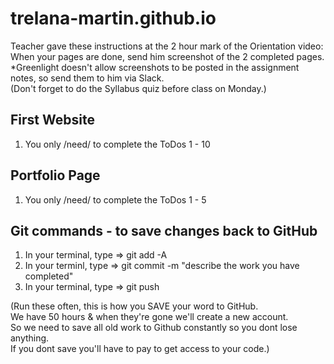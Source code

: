 # trelana-martin.github.io
Teacher gave these instructions at the 2 hour mark of the Orientation video: <br>
When your pages are done, send him screenshot of the 2 completed pages. <br>
*Greenlight doesn't allow screenshots to be posted in the assignment notes, so send them to him via Slack. <br>
(Don't forget to do the Syllabus quiz before class on Monday.)

## First Website
1) You only /need/ to complete the ToDos 1 - 10

## Portfolio Page
1) You only /need/ to complete the ToDos 1 - 5


## Git commands - to save changes back to GitHub
1) In your terminal, type => git add -A
2) In your terminl, type => git commit -m "describe the work you have completed"
3) In your terminal, type => git push  <br>
<p>
(Run these often, this is how you SAVE your word to GitHub.  <br>
We have 50 hours & when they're gone we'll create a new account. <br>
So we need to save all old work to Github constantly so you dont lose anything. <br>
If you dont save you'll have to pay to get access to your code.) <br>


